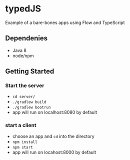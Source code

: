 # typedJS
Example of a bare-bones apps using Flow and TypeScript


## Dependenies
- Java 8
- node/npm


## Getting Started
### Start the server
- `cd server/`
- `./gradlew build`
- `./gradlew bootrun`
- app will run on localhost:8080 by default

### start a client
- choose an app and `cd` into the directory
- `npm install`
- `npm start`
- app will run on locahost:8000 by default
